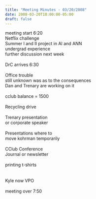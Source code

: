 ```yaml
---
title: "Meeting Minutes - 03/20/2008"
date: 2008-03-20T18:00:00-05:00
draft: false
---
```


meeting start 6:20<br />
Netflix challenge<br />
Summer I and II project in AI and ANN<br />
undergrad experience<br />
further discussion next week<br />
<br />
DrC arrives 6:30<br />
<br />
Office trouble<br />
still unknown was as to the consequences<br />
Dan and Trenary are working on it<br />
<br />
cclub balance = 1500<br />
<br />
Recycling drive<br />
<br />
Trenary presentation<br />
or corporate speaker<br />
<br />
Presentations where to <br />
move kohrman temporarily<br />
<br />
CClub Conference<br />
Journal or newsletter<br />
<br />
printing t-shirts<br />
<br />
<br />
Kyle now VPO<br />
<br />
meeting over 7:50